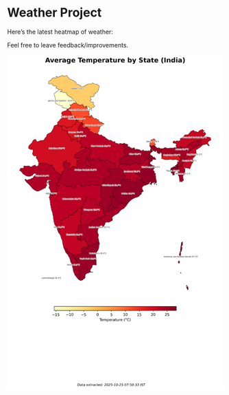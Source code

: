 # Weather Project

Here’s the latest heatmap of weather:

Feel free to leave feedback/improvements.

![India Heatmap](docs/assets/india_heatmap.png?v=FC33F4)
